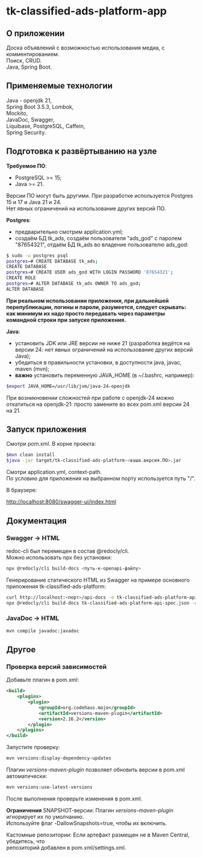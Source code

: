# tk-classified-ads-platform-app

## О приложении

Доска объявлений с возможностью использования медиа, с комментированием.  
Поиск, CRUD.  
Java, Spring Boot.

## Применяемые технологии

Java - openjdk 21,  
Spring Boot 3.5.3, Lombok,  
Mockito,  
JavaDoc, Swagger,  
Liquibase, PostgreSQL, Caffein,  
Spring Security.

## Подготовка к развёртыванию на узле

**Требуемое ПО**:

- PostgreSQL >= 15;
- Java >= 21.

Версии ПО могут быть другими. При разработке используется Postgres 15 и 17 и Java 21 и 24.  
Нет явных ограничений на использование других версий ПО.

**Postgres**:

- предварительно смотрим application.yml;
- создаём БД tk_ads, создаём пользователя "ads_god" с паролем "87654321", отдаём БД tk_ads во владение пользователю ads_god:

```Bash
$ sudo -u postgres psql
postgres=# CREATE DATABASE tk_ads;
CREATE DATABASE
postgres=# CREATE USER ads_god WITH LOGIN PASSWORD '87654321';
CREATE ROLE
postgres=# ALTER DATABASE tk_ads OWNER TO ads_god;
ALTER DATABASE
```

**При реальном использовании приложения, при дальнейшей перепубликации, логины и пароли, разумеется, следует скрывать: как минимум их надо просто передавать через параметры командной строки при запуске приложения.**

**Java**:

- установить JDK или JRE версии не ниже 21 (разработка ведётся на версии 24: нет явных ограничений на использование других версий Java);
- убедиться в правильности установки, в доступности java, javac, maven (mvn);
- **важно** установить переменную JAVA_HOME (в ~/.bashrc, например):

```Bash
$export JAVA_HOME=/usr/lib/jvm/java-24-openjdk
```

При возникновении сложностей при работе с openjdk-24 можно откатиться на openjdk-21: просто замените во всех pom.xml версии 24 на 21.

## Запуск приложения

Смотри pom.xml. В корне проекта:

```Bash
$mvn clean install
$java -jar target/tk-classified-ads-platform-<ваша.версия.ПО>.jar
```

Смотри application.yml, context-path.  
По условию для приложения на выбранном порту используется путь "/".  

В браузере:

[http://localhost:8080/swagger-ui/index.html](http://localhost:8080/swagger-ui/index.html)

## Документация

### Swagger -> HTML

redoc-cli был перемещен в состав @redocly/cli.  
Можно использовать npx без установки:

```bash
npx @redocly/cli build-docs <путь-к-openapi-файлу>
```

Генерирование статического HTML из Swagger на примере основного приложения tk-classified-ads-platform:

```Bash
curl http://localhost:<порт>/api-docs -o tk-classified-ads-platform-api-spec.json
npx @redocly/cli build-docs tk-classified-ads-platform-api-spec.json -o tk-classified-ads-platform-swagger.html 
```

### JavaDoc -> HTML

```Bash
mvn compile javadoc:javadoc
```

## Другое

### Проверка версий зависимостей

Добавьте плагин в pom.xml:

```xml
<build>
    <plugins>
        <plugin>
            <groupId>org.codehaus.mojo</groupId>
            <artifactId>versions-maven-plugin</artifactId>
            <version>2.16.2</version>
        </plugin>
    </plugins>
</build>
```

Запустите проверку:

```bash
mvn versions:display-dependency-updates
```

Плагин _versions-maven-plugin_ позволяет обновить версии в pom.xml автоматически:

```bash
mvn versions:use-latest-versions
```

После выполнения проверьте изменения в pom.xml.

**Ограничения**
SNAPSHOT-версии: Плагин _versions-maven-plugin_ игнорирует их по умолчанию.  
Используйте флаг -DallowSnapshots=true, чтобы их включить.

Кастомные репозитории: Если артефакт размещен не в Maven Central, убедитесь, что  
репозиторий добавлен в pom.xml/settings.xml.
